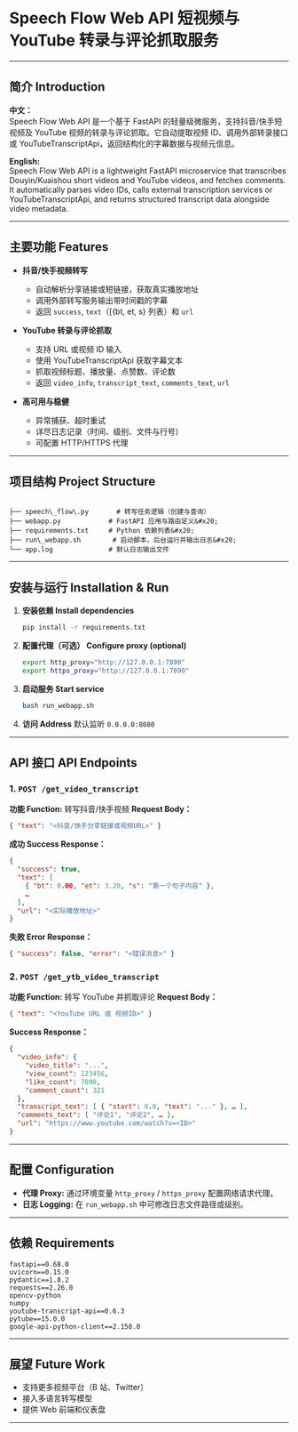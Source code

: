 # Speech Flow Web API   短视频与 YouTube 转录与评论抓取服务

---

## 简介 Introduction

**中文：**  
Speech Flow Web API 是一个基于 FastAPI 的轻量级微服务，支持抖音/快手短视频及 YouTube 视频的转录与评论抓取。它自动提取视频 ID、调用外部转录接口或 YouTubeTranscriptApi，返回结构化的字幕数据与视频元信息。

**English:**  
Speech Flow Web API is a lightweight FastAPI microservice that transcribes Douyin/Kuaishou short videos and YouTube videos, and fetches comments. It automatically parses video IDs, calls external transcription services or YouTubeTranscriptApi, and returns structured transcript data alongside video metadata.

---

## 主要功能 Features

- **抖音/快手视频转写**  
  - 自动解析分享链接或短链接，获取真实播放地址  
  - 调用外部转写服务输出带时间戳的字幕  
  - 返回 `success`, `text`（[{bt, et, s} 列表）和 `url`

- **YouTube 转录与评论抓取**  
  - 支持 URL 或视频 ID 输入  
  - 使用 YouTubeTranscriptApi 获取字幕文本  
  - 抓取视频标题、播放量、点赞数、评论数  
  - 返回 `video_info`, `transcript_text`, `comments_text`, `url`

- **高可用与稳健**  
  - 异常捕获、超时重试  
  - 详尽日志记录（时间、级别、文件与行号）  
  - 可配置 HTTP/HTTPS 代理

---

## 项目结构 Project Structure

```

├── speech\_flow\.py       # 转写任务逻辑（创建与查询）
├── webapp.py            # FastAPI 应用与路由定义&#x20;
├── requirements.txt     # Python 依赖列表&#x20;
├── run\_webapp.sh        # 启动脚本，后台运行并输出日志&#x20;
└── app.log              # 默认日志输出文件

````

---

## 安装与运行 Installation & Run

1. **安装依赖 Install dependencies**  
   ```bash
   pip install -r requirements.txt
   ```

2. **配置代理（可选） Configure proxy (optional)**

   ```bash
   export http_proxy="http://127.0.0.1:7890"
   export https_proxy="http://127.0.0.1:7890"
   ```
3. **启动服务 Start service**

   ```bash
   bash run_webapp.sh
   ```
4. **访问 Address**
   默认监听 `0.0.0.0:8080`

---

## API 接口 API Endpoints

### 1. `POST /get_video_transcript`

**功能 Function:** 转写抖音/快手视频
**Request Body：**

```json
{ "text": "<抖音/快手分享链接或视频URL>" }
```

**成功 Success Response：**

```json
{
  "success": true,
  "text": [
    { "bt": 0.00, "et": 3.20, "s": "第一个句子内容" },
    …
  ],
  "url": "<实际播放地址>"
}
```

**失败 Error Response：**

```json
{ "success": false, "error": "<错误消息>" }
```

### 2. `POST /get_ytb_video_transcript`

**功能 Function:** 转写 YouTube 并抓取评论
**Request Body：**

```json
{ "text": "<YouTube URL 或 视频ID>" }
```

**Success Response：**

```json
{
  "video_info": {
    "video_title": "...",
    "view_count": 123456,
    "like_count": 7890,
    "comment_count": 321
  },
  "transcript_text": [ { "start": 0.0, "text": "..." }, … ],
  "comments_text": [ "评论1", "评论2", … ],
  "url": "https://www.youtube.com/watch?v=<ID>"
}
```

---

## 配置 Configuration

* **代理 Proxy:**
  通过环境变量 `http_proxy` / `https_proxy` 配置网络请求代理。
* **日志 Logging:**
  在 `run_webapp.sh` 中可修改日志文件路径或级别。

---

## 依赖 Requirements

```text
fastapi==0.68.0
uvicorn==0.15.0
pydantic==1.8.2
requests==2.26.0
opencv-python
numpy
youtube-transcript-api==0.6.3
pytube==15.0.0
google-api-python-client==2.158.0
```
---

## 展望 Future Work

* 支持更多视频平台（B 站、Twitter）
* 接入多语言转写模型
* 提供 Web 前端和仪表盘

---

